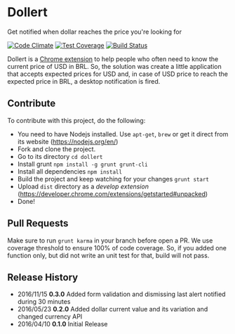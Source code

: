 # Dollert
Get notified when dollar reaches the price you're looking for

[![Code Climate](https://codeclimate.com/github/rafaelcamargo/dollert/badges/gpa.svg)](https://codeclimate.com/github/rafaelcamargo/dollert) [![Test Coverage](https://codeclimate.com/github/rafaelcamargo/dollert/badges/coverage.svg)](https://codeclimate.com/github/rafaelcamargo/dollert/coverage) [![Build Status](https://travis-ci.org/rafaelcamargo/dollert.svg?branch=master)](https://travis-ci.org/rafaelcamargo/dollert)

Dollert is a [Chrome extension](https://chrome.google.com/webstore/detail/dollert/lkbhlmhaiggihoihajncjlnmbpigbkam) to help people who often need to know the current price of USD in BRL. So, the solution was create a little application that accepts expected prices for USD and, in case of USD price to reach the expected price in BRL, a desktop notification is fired.

## Contribute
To contribute with this project, do the following:
- You need to have Nodejs installed. Use `apt-get`, `brew` or get it direct from its website (https://nodejs.org/en/)
- Fork and clone the project.
- Go to its directory `cd dollert`
- Install grunt `npm install -g grunt grunt-cli`
- Install all dependencies `npm install`
- Build the project and keep watching for your changes `grunt start`
- Upload `dist` directory as a *develop extension* (https://developer.chrome.com/extensions/getstarted#unpacked)
- Done!

## Pull Requests
Make sure to run `grunt karma` in your branch before open a PR. We use coverage threshold to ensure 100% of code coverage.
So, if you added one function only, but did not write an unit test for that, build will not pass.

## Release History
- 2016/11/15 **0.3.0** Added form validation and dismissing last alert notified during 30 minutes
- 2016/05/23 **0.2.0** Added dollar current value and its variation and changed currency API
- 2016/04/10 **0.1.0** Initial Release
